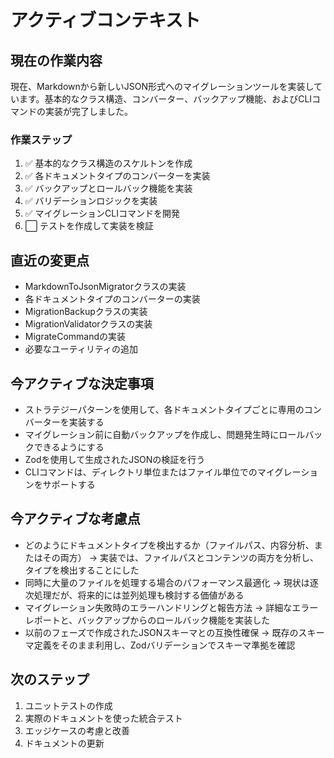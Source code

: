 # アクティブコンテキスト

## 現在の作業内容

現在、Markdownから新しいJSON形式へのマイグレーションツールを実装しています。基本的なクラス構造、コンバーター、バックアップ機能、およびCLIコマンドの実装が完了しました。

### 作業ステップ

1. ✅ 基本的なクラス構造のスケルトンを作成
2. ✅ 各ドキュメントタイプのコンバーターを実装
3. ✅ バックアップとロールバック機能を実装
4. ✅ バリデーションロジックを実装
5. ✅ マイグレーションCLIコマンドを開発
6. ⬜ テストを作成して実装を検証

## 直近の変更点

- MarkdownToJsonMigratorクラスの実装
- 各ドキュメントタイプのコンバーターの実装
- MigrationBackupクラスの実装
- MigrationValidatorクラスの実装
- MigrateCommandの実装
- 必要なユーティリティの追加

## 今アクティブな決定事項

- ストラテジーパターンを使用して、各ドキュメントタイプごとに専用のコンバーターを実装する
- マイグレーション前に自動バックアップを作成し、問題発生時にロールバックできるようにする
- Zodを使用して生成されたJSONの検証を行う
- CLIコマンドは、ディレクトリ単位またはファイル単位でのマイグレーションをサポートする

## 今アクティブな考慮点

- どのようにドキュメントタイプを検出するか（ファイルパス、内容分析、またはその両方）
  → 実装では、ファイルパスとコンテンツの両方を分析し、タイプを検出することにした
- 同時に大量のファイルを処理する場合のパフォーマンス最適化
  → 現状は逐次処理だが、将来的には並列処理も検討する価値がある
- マイグレーション失敗時のエラーハンドリングと報告方法
  → 詳細なエラーレポートと、バックアップからのロールバック機能を実装した
- 以前のフェーズで作成されたJSONスキーマとの互換性確保
  → 既存のスキーマ定義をそのまま利用し、Zodバリデーションでスキーマ準拠を確認

## 次のステップ

1. ユニットテストの作成
2. 実際のドキュメントを使った統合テスト
3. エッジケースの考慮と改善
4. ドキュメントの更新